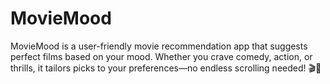 # MovieMood
MovieMood is a user-friendly movie recommendation app that suggests perfect films based on your mood. Whether you crave comedy, action, or thrills, it tailors picks to your preferences—no endless scrolling needed! 🎬🍿
